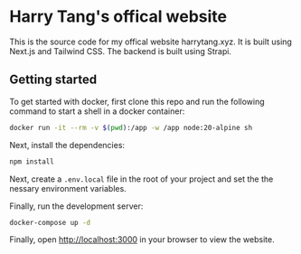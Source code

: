 # Harry Tang's offical website

This is the source code for my offical website harrytang.xyz. It is built using Next.js and Tailwind CSS. The backend is built using Strapi.

## Getting started

To get started with docker, first clone this repo and run the following command to start a shell in a docker container:

```bash
docker run -it --rm -v $(pwd):/app -w /app node:20-alpine sh
```

Next, install the dependencies:

```bash
npm install
```

Next, create a `.env.local` file in the root of your project and set the the nessary environment variables.

Finally, run the development server:

```bash
docker-compose up -d
```

Finally, open [http://localhost:3000](http://localhost:3000) in your browser to view the website.

